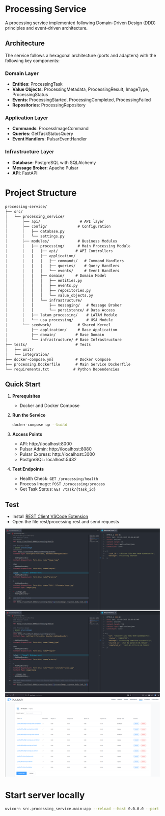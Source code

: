 # Processing Service

A processing service implemented following Domain-Driven Design (DDD) principles and event-driven architecture.

## Architecture

The service follows a hexagonal architecture (ports and adapters) with the following key components:

### Domain Layer
- **Entities**: ProcessingTask
- **Value Objects**: ProcessingMetadata, ProcessingResult, ImageType, ProcessingStatus
- **Events**: ProcessingStarted, ProcessingCompleted, ProcessingFailed
- **Repositories**: ProcessingRepository

### Application Layer
- **Commands**: ProcessImageCommand
- **Queries**: GetTaskStatusQuery
- **Event Handlers**: PulsarEventHandler

### Infrastructure Layer
- **Database**: PostgreSQL with SQLAlchemy
- **Message Broker**: Apache Pulsar
- **API**: FastAPI

# Project Structure

```
processing-service/
├── src/
│   └── processing_service/
│       ├── api/                  # API layer
│       ├── config/              # Configuration
│       │   ├── database.py
│       │   └── settings.py
│       ├── modules/             # Business Modules
│       │   ├── processing/      # Main Processing Module
│       │   │   ├── api/        # API Controllers
│       │   │   ├── application/
│       │   │   │   ├── commands/   # Command Handlers
│       │   │   │   ├── queries/    # Query Handlers
│       │   │   │   └── events/     # Event Handlers
│       │   │   ├── domain/     # Domain Model
│       │   │   │   ├── entities.py
│       │   │   │   ├── events.py
│       │   │   │   ├── repositories.py
│       │   │   │   └── value_objects.py
│       │   │   └── infrastructure/
│       │   │       ├── messaging/   # Message Broker
│       │   │       └── persistence/ # Data Access
│       │   ├── latam_processing/    # LATAM Module
│       │   └── usa_processing/      # USA Module
│       └── seedwork/            # Shared Kernel
│           ├── application/     # Base Application
│           ├── domain/         # Base Domain
│           └── infrastructure/ # Base Infrastructure
├── tests/                      # Tests
│   ├── unit/
│   └── integration/
├── docker-compose.yml          # Docker Compose
├── processing.Dockerfile       # Main Service Dockerfile
└── requirements.txt           # Python Dependencies
```

## Quick Start

1. **Prerequisites**
   - Docker and Docker Compose

2. **Run the Service**
   ```bash
   docker-compose up --build
   ```

3. **Access Points**
   - API: http://localhost:8000
   - Pulsar Admin: http://localhost:8080
   - Pulsar Express: http://localhost:3000
   - PostgreSQL: localhost:5432

4. **Test Endpoints**
   - Health Check: `GET /processing/health`
   - Process Image: `POST /processing/process`
   - Get Task Status: `GET /task/{task_id}`
  
## Test

- Install [REST Client VSCode Extension](https://marketplace.visualstudio.com/items?itemName=humao.rest-client)
- Open the file rest/processing.rest and send requests

![alt text](docs/image.png)
![alt text](docs/image-1.png)
![alt text](docs/image-2.png)

# Start server locally

```sh
uvicorn src.processing_service.main:app --reload --host 0.0.0.0 --port 8000
```
